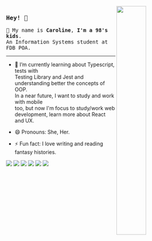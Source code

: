 <img align="right" width="40%" src="https://media.giphy.com/media/CZZFrvvfdaYcsOyyh0/giphy.gif" />

### <samp>Hey! 🤘 </samp>

<samp> :peach: My name is **Caroline**, **I'm a 98's kids**. </samp> <br/>
<samp>An Information Systems student at FDB POA. </samp>
____________________________________________

- 🌱 I’m currently learning about Typescript, tests with <br/> Testing Library and Jest and understanding better the concepts of OOP. <br/>
In a near future, I want to study and work with mobile <br/>too, but now I'm focus to study/work web <br/>
development, learn more about React and UX.

- 😄 Pronouns: She, Her.

- ⚡ Fun fact: I love writing and reading fantasy histories.

<img src="https://img.shields.io/badge/-JavaScript-black?style=rounded&logo=javascript" /> <img src="https://img.shields.io/badge/-TypeScript-grey?style=rounded&logo=typescript" /> <img src="https://img.shields.io/badge/-CSS3-1572B6?style=rounded&logo=css3" /> <img src="https://img.shields.io/badge/-HTML5-yellowgreen?style=rounded&logo=html5&logoColor=white" />  <img src="https://img.shields.io/badge/-Nodejs-339933?style=rounded&logo=Node.js&logoColor=white"/> <img src="https://img.shields.io/badge/-Reactjs-483d8b?style=rounded&logo=React&logoColor=white" />
